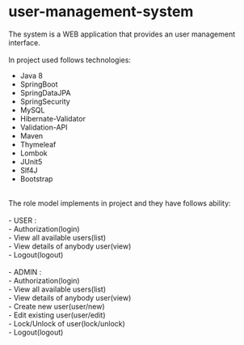 # user-management-system
The system is a WEB application that provides an user management interface.<br>
<br>
In project used follows technologies:<br>
- Java 8<br>
- SpringBoot<br>
- SpringDataJPA<br>
- SpringSecurity<br>
- MySQL<br>
- Hibernate-Validator<br>
- Validation-API<br>
- Maven<br>
- Thymeleaf<br>
- Lombok<br>
- JUnit5<br>
- Slf4J<br>
- Bootstrap<br>
<br>
The role model implements in project and they have follows ability: <br>
 <br>
- USER :<br>
 - Authorization(login)<br>
 - View all available users(list)<br>
 - View details of anybody user(view)<br>
 - Logout(logout)<br>
  <br>
- ADMIN :<br>
 - Authorization(login)<br>
 - View all available users(list)<br>
 - View details of anybody user(view)<br>
 - Create new user(user/new)<br>
 - Edit existing user(user/edit)<br>
 - Lock/Unlock of user(lock/unlock)<br>
 - Logout(logout)<br>






